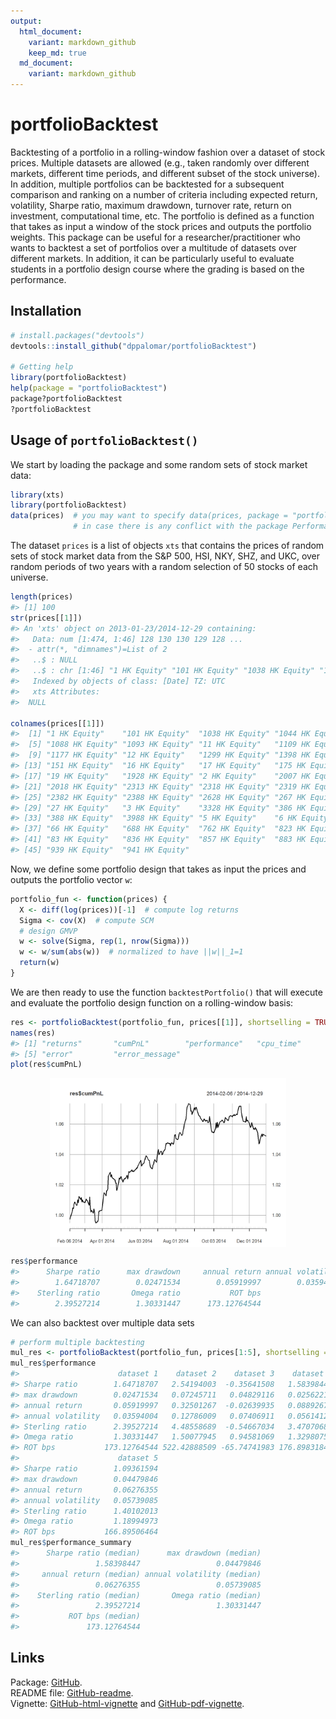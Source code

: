 ```yaml
---
output:
  html_document:
    variant: markdown_github
    keep_md: true
  md_document:
    variant: markdown_github
---
```


<!-- README.md is generated from README.Rmd. Please edit that file -->



# portfolioBacktest
Backtesting of a portfolio in a rolling-window fashion over a dataset of stock prices. Multiple datasets are allowed (e.g., taken randomly over different markets, different time periods, and different subset of the stock universe). In addition, multiple portfolios can be backtested for a subsequent comparison and ranking on a number of criteria including expected return, volatility, Sharpe ratio, maximum drawdown, turnover rate, return on investment, computational time, etc. The portfolio is defined as a function that takes as input a window of the stock prices and outputs the portfolio weights. This package can be useful for a researcher/practitioner who wants to backtest a set of portfolios over a multitude of datasets over different markets. In addition, it can be particularly useful to evaluate students in a portfolio design course where the grading is based on the performance.


## Installation

```r
# install.packages("devtools")
devtools::install_github("dppalomar/portfolioBacktest")

# Getting help
library(portfolioBacktest)
help(package = "portfolioBacktest")
package?portfolioBacktest
?portfolioBacktest
```


## Usage of `portfolioBacktest()`
We start by loading the package and some random sets of stock market data:

```r
library(xts)
library(portfolioBacktest)
data(prices)  # you may want to specify data(prices, package = "portfolioBacktest") 
              # in case there is any conflict with the package PerformanceAnalytics
```
The dataset `prices` is a list of objects `xts` that contains the prices of random sets of stock market data from the S&P 500, HSI, NKY, SHZ, and UKC, over random periods of two years with a random selection of 50 stocks of each universe.
 

```r
length(prices)
#> [1] 100
str(prices[[1]])
#> An 'xts' object on 2013-01-23/2014-12-29 containing:
#>   Data: num [1:474, 1:46] 128 130 130 129 128 ...
#>  - attr(*, "dimnames")=List of 2
#>   ..$ : NULL
#>   ..$ : chr [1:46] "1 HK Equity" "101 HK Equity" "1038 HK Equity" "1044 HK Equity" ...
#>   Indexed by objects of class: [Date] TZ: UTC
#>   xts Attributes:  
#>  NULL

colnames(prices[[1]])
#>  [1] "1 HK Equity"    "101 HK Equity"  "1038 HK Equity" "1044 HK Equity"
#>  [5] "1088 HK Equity" "1093 HK Equity" "11 HK Equity"   "1109 HK Equity"
#>  [9] "1177 HK Equity" "12 HK Equity"   "1299 HK Equity" "1398 HK Equity"
#> [13] "151 HK Equity"  "16 HK Equity"   "17 HK Equity"   "175 HK Equity" 
#> [17] "19 HK Equity"   "1928 HK Equity" "2 HK Equity"    "2007 HK Equity"
#> [21] "2018 HK Equity" "2313 HK Equity" "2318 HK Equity" "2319 HK Equity"
#> [25] "2382 HK Equity" "2388 HK Equity" "2628 HK Equity" "267 HK Equity" 
#> [29] "27 HK Equity"   "3 HK Equity"    "3328 HK Equity" "386 HK Equity" 
#> [33] "388 HK Equity"  "3988 HK Equity" "5 HK Equity"    "6 HK Equity"   
#> [37] "66 HK Equity"   "688 HK Equity"  "762 HK Equity"  "823 HK Equity" 
#> [41] "83 HK Equity"   "836 HK Equity"  "857 HK Equity"  "883 HK Equity" 
#> [45] "939 HK Equity"  "941 HK Equity"
```

Now, we define some portfolio design that takes as input the prices and outputs the portfolio vector `w`:

```r
portfolio_fun <- function(prices) {
  X <- diff(log(prices))[-1]  # compute log returns
  Sigma <- cov(X)  # compute SCM
  # design GMVP
  w <- solve(Sigma, rep(1, nrow(Sigma)))
  w <- w/sum(abs(w))  # normalized to have ||w||_1=1
  return(w)
}
```

We are then ready to use the function `backtestPortfolio()` that will execute and evaluate the portfolio design function on a rolling-window basis:

```r
res <- portfolioBacktest(portfolio_fun, prices[[1]], shortselling = TRUE)
names(res)
#> [1] "returns"       "cumPnL"        "performance"   "cpu_time"     
#> [5] "error"         "error_message"
plot(res$cumPnL)
```

<img src="man/figures/README-unnamed-chunk-6-1.png" width="75%" style="display: block; margin: auto;" />

```r
res$performance
#>      Sharpe ratio      max drawdown     annual return annual volatility 
#>        1.64718707        0.02471534        0.05919997        0.03594004 
#>    Sterling ratio       Omega ratio           ROT bps 
#>        2.39527214        1.30331447      173.12764544
```

We can also backtest over multiple data sets 

```r
# perform multiple backtesting
mul_res <- portfolioBacktest(portfolio_fun, prices[1:5], shortselling = TRUE)
mul_res$performance
#>                      dataset 1    dataset 2    dataset 3    dataset 4
#> Sharpe ratio        1.64718707   2.54194003  -0.35641508   1.58398447
#> max drawdown        0.02471534   0.07245711   0.04829116   0.02562210
#> annual return       0.05919997   0.32501267  -0.02639935   0.08892679
#> annual volatility   0.03594004   0.12786009   0.07406911   0.05614120
#> Sterling ratio      2.39527214   4.48558689  -0.54667034   3.47070687
#> Omega ratio         1.30331447   1.50077945   0.94581069   1.32980756
#> ROT bps           173.12764544 522.42888509 -65.74741983 176.89831844
#>                      dataset 5
#> Sharpe ratio        1.09361594
#> max drawdown        0.04479846
#> annual return       0.06276355
#> annual volatility   0.05739085
#> Sterling ratio      1.40102013
#> Omega ratio         1.18994973
#> ROT bps           166.89506464
mul_res$performance_summary
#>      Sharpe ratio (median)      max drawdown (median) 
#>                 1.58398447                 0.04479846 
#>     annual return (median) annual volatility (median) 
#>                 0.06276355                 0.05739085 
#>    Sterling ratio (median)       Omega ratio (median) 
#>                 2.39527214                 1.30331447 
#>           ROT bps (median) 
#>               173.12764544
```


## Links
Package: [GitHub](https://github.com/dppalomar/portfolioBacktest).  
README file: [GitHub-readme](https://rawgit.com/dppalomar/portfolioBacktest/master/README.html).  
Vignette: [GitHub-html-vignette](https://rawgit.com/dppalomar/portfolioBacktest/master/vignettes/PortfolioBacktest-vignette.html) and [GitHub-pdf-vignette](https://rawgit.com/dppalomar/portfolioBacktest/master/vignettes/PortfolioBacktest-vignette.pdf).

